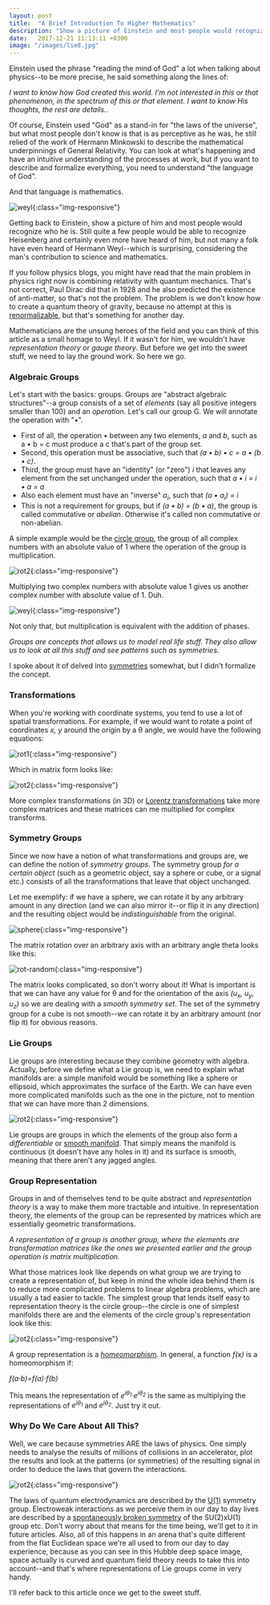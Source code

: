 ```yaml
---
layout: post
title:  "A Brief Introduction To Higher Mathematics"
description: "Show a picture of Einstein and most people would recognize who he is. A lot of people would be able to recognize Heisenberg and certainly even more people have heard of him, even though they don't know how a picture of him would look like..."
date:   2017-12-21 11:13:11 +0300
image: "/images/lie8.jpg"
---
```

Einstein used the phrase "reading the mind of God" a lot when talking about physics--to be more precise, he said something along the lines of:

*I want to know how God created this world. I'm not interested in this or that phenomenon, in the spectrum of this or that element. I want to know His thoughts, the rest are details.*.

Of course, Einstein used "God" as a stand-in for "the laws of the universe", but what most people don't know is that is as perceptive as he was, he still relied of the work of Hermann Minkowski to describe the mathematical underpinnings of General Relativity. You can look at what's happening and have an intuitive understanding of the processes at work, but if you want to describe and formalize everything, you need to understand "the language of God".

And that language is mathematics.

![weyl](/images/weyl.png){:class="img-responsive"}

Getting back to Einstein, show a picture of him and most people would recognize who he is. Still quite a few people would be able to recognize Heisenberg and certainly even more have heard of him, but not many a folk have even heard of Hermann Weyl--which is surprising, considering the man's contribution to science and mathematics.

If you follow physics blogs, you might have read that the main problem in physics right now is combining relativity with quantum mechanics. That's not correct, Paul Dirac did that in 1928 and he also predicted the existence of anti-matter, so that's not the problem. The problem is we don't know how to create a quantum theory of gravity, because no attempt at this is [renormalizable](https://en.wikipedia.org/wiki/Renormalization), but that's something for another day.

Mathematicians are the unsung heroes of the field and you can think of this article as a small homage to Weyl. If it wasn't for him, we wouldn't have *representation theory* or *gauge theory*. But before we get into the sweet stuff, we need to lay the ground work. So here we go.

### Algebraic Groups
Let's start with the basics: groups. Groups are "abstract algebraic structures"--a group consists of a set of *elements* (say all positive integers smaller than 100) and an *operation*. Let's call our group G. We will annotate the operation with "•".

* First of all, the operation • between any two elements, *a* and *b*, such as a • b = c must produce a c that's part of the group set.
* Second, this operation must be associative, such that *(a • b) • c = a • (b • c)*.
* Third, the group must have an "identity" (or "zero") *i* that leaves any element from the set unchanged under the operation, such that *a • i = i • a = a*
* Also each element must have an "inverse" *a<sub>i</sub>*, such that *(a • a<sub>i</sub>) = i*
* This is not a requirement for groups, but if *(a • b) = (b • a)*, the group is called commutative or *abelian*. Otherwise it's called non commutative or non-abelian.

A simple example would be the [circle group](https://en.wikipedia.org/wiki/Unitary_group), the group of all complex numbers with an absolute value of 1 where the operation of the group is multiplication.

![rot2](/images/circle-group.svg){:class="img-responsive"}

Multiplying two complex numbers with absolute value 1 gives us another complex number with absolute value of 1. Duh.

![weyl](/images/modulo.svg){:class="img-responsive"}

Not only that, but multiplication is equivalent with the addition of phases.

*Groups are concepts that allows us to model real life stuff. They also allow us to look at all this stuff and see patterns such as symmetries.*

I spoke about it of delved into [symmetries]() somewhat, but I didn't formalize the concept.

### Transformations
When you're working with coordinate systems, you tend to use a lot of spatial transformations. For example, if we would want to rotate a point of coordinates *x, y* around the origin by a &theta; angle, we would have the following equations:

![rot1](/images/rot1.svg){:class="img-responsive"}

Which in matrix form looks like:

![rot2](/images/rot2.svg){:class="img-responsive"}

More complex transformations (in 3D) or [Lorentz transformations](https://en.wikipedia.org/wiki/Lorentz_transformation) take more complex matrices and these matrices can me multiplied for complex transforms.

### Symmetry Groups
Since we now have a notion of what transformations and groups are, we can define the notion of *symmetry groups*. The symmetry group *for a certain object* (such as a geometric object, say a sphere or cube, or a signal etc.) consists of all the transformations that leave that object unchanged.

Let me exemplify: if we have a sphere, we can rotate it by any arbitrary amount in any direction (and we can also mirror it--or flip it in any direction) and the resulting object would be *indistinguishable* from the original.

![sphere](/images/sphere.svg){:class="img-responsive"}

The matrix rotation over an arbitrary axis with an arbitrary angle theta looks like this:

![rot-random](/images/rot-random.svg){:class="img-responsive"}

The matrix looks complicated, so don't worry about it! What is important is that we can have any value for &theta; and for the orientation of the axis *(u<sub>x</sub>, u<sub>y</sub>, u<sub>z</sub>)* so we are dealing with a *smooth symmetry set*. The set of the symmetry group for a cube is not smooth--we can rotate it by an arbitrary amount (nor flip it) for obvious reasons.

### Lie Groups
Lie groups are interesting because they combine geometry with algebra. Actually, before we define what a Lie group is, we need to explain what manifolds are: a simple manifold would be something like a sphere or ellipsoid, which approximates the surface of the Earth. We can have even more complicated manifolds such as the one in the picture, not to mention that we can have more than 2 dimensions.

![rot2](/images/manifold.PNG){:class="img-responsive"}

Lie groups are groups in which the elements of the group also form a *differentiable* or [smooth manifold](https://en.wikipedia.org/wiki/Differentiable_manifold). That simply means the manifold is continuous (it doesn't have any holes in it) and its surface is smooth, meaning that there aren't any jagged angles.

### Group Representation
Groups in and of themselves tend to be quite abstract and *representation theory* is a way to make them more tractable and intuitive. In representation theory, the elements of the group can be represented by matrices which are essentially geometric transformations.

*A representation of a group is another group, where the elements are transformation matrices like the ones we presented earlier and the group operation is matrix multiplication.*

What those matrices look like depends on what group we are trying to create a representation of, but keep in mind the whole idea behind them is to reduce more complicated problems to linear algebra problems, which are usually a tad easier to tackle. The simplest group that lends itself easy to representation theory is the circle group--the circle is one of simplest manifolds there are and the elements of the circle group's representation look like this:

![rot2](/images/representation.svg){:class="img-responsive"}

A group representation is a [*homeomorphism*](https://en.wikipedia.org/wiki/Homeomorphism). In general, a function *f(x)* is a homeomorphism if:

*f(a·b)=f(a)·f(b)*

This means the representation of *e<sup>i&theta;<sub>1</sub></sup>·e<sup>i&theta;<sub>2</sub></sup>* is the same as multiplying the representations of  *e<sup>i&theta;<sub>1</sub></sup>* and *e<sup>i&theta;<sub>2</sub></sup>*. Just try it out.

### Why Do We Care About All This?
Well, we care because symmetries ARE the laws of physics. One simply needs to analyse the results of millions of collisions in an accelerator, plot the results and look at the patterns (or symmetries) of the resulting signal in order to deduce the laws that govern the interactions.

![rot2](/images/curved.jpg){:class="img-responsive"}

The laws of quantum electrodynamics are described by the [U(1)](https://en.wikipedia.org/wiki/Unitary_group) symmetry group. Electroweak interactions as we perceive them in our day to day lives are described by a [spontaneously broken symmetry](https://en.wikipedia.org/wiki/Spontaneous_symmetry_breaking) of the SU(2)xU(1) group etc. Don't worry about that means for the time being, we'll get to it in future articles. Also, all of this happens in an arena that's quite different from the flat Euclidean space we're all used to from our day to day experience, because as you can see in this Hubble deep space image, space actually is curved and quantum field theory needs to take this into account--and that's where representations of Lie groups come in very handy.

I'll refer back to this article once we get to the sweet stuff.
